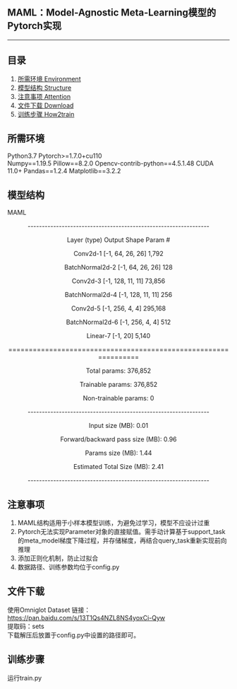 ﻿## MAML：Model-Agnostic Meta-Learning模型的Pytorch实现
---

## 目录
1. [所需环境 Environment](#所需环境)
2. [模型结构 Structure](#模型结构)
3. [注意事项 Attention](#注意事项)
4. [文件下载 Download](#文件下载)
5. [训练步骤 How2train](#训练步骤) 

## 所需环境
Python3.7
Pytorch>=1.7.0+cu110  
Numpy==1.19.5
Pillow==8.2.0
Opencv-contrib-python==4.5.1.48
CUDA 11.0+
Pandas==1.2.4
Matplotlib==3.2.2

## 模型结构
MAML  
<p align="center">
----------------------------------------------------------------
<p align="center">
        Layer (type)               Output Shape         Param #
<p align="center">
<p align="center">
            Conv2d-1           [-1, 64, 26, 26]           1,792
<p align="center">
     BatchNormal2d-2           [-1, 64, 26, 26]             128
<p align="center">
            Conv2d-3          [-1, 128, 11, 11]          73,856
<p align="center">
     BatchNormal2d-4          [-1, 128, 11, 11]             256
<p align="center">
            Conv2d-5            [-1, 256, 4, 4]         295,168
<p align="center">
     BatchNormal2d-6            [-1, 256, 4, 4]             512
<p align="center">
            Linear-7                   [-1, 20]           5,140
<p align="center">
================================================================
<p align="center">
Total params: 376,852
<p align="center">
Trainable params: 376,852
<p align="center">
Non-trainable params: 0
<p align="center">
----------------------------------------------------------------
<p align="center">
Input size (MB): 0.01
<p align="center">
Forward/backward pass size (MB): 0.96
<p align="center">
Params size (MB): 1.44
<p align="center">
Estimated Total Size (MB): 2.41
<p align="center">
----------------------------------------------------------------

## 注意事项
1. MAML结构适用于小样本模型训练，为避免过学习，模型不应设计过重
2. Pytorch无法实现Parameter对象的直接赋值。需手动计算基于support_task的meta_model梯度下降过程，并存储梯度，再结合query_task重新实现前向推理
3. 添加正则化机制，防止过拟合
4. 数据路径、训练参数均位于config.py

## 文件下载    
使用Omniglot Dataset
链接：https://pan.baidu.com/s/13T1Qs4NZL8NS4yoxCi-Qyw  
提取码：sets  
下载解压后放置于config.py中设置的路径即可。

## 训练步骤
运行train.py


